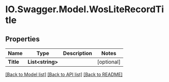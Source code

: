 # IO.Swagger.Model.WosLiteRecordTitle
## Properties

Name | Type | Description | Notes
------------ | ------------- | ------------- | -------------
**Title** | **List&lt;string&gt;** |  | [optional] 

[[Back to Model list]](../README.md#documentation-for-models) [[Back to API list]](../README.md#documentation-for-api-endpoints) [[Back to README]](../README.md)

